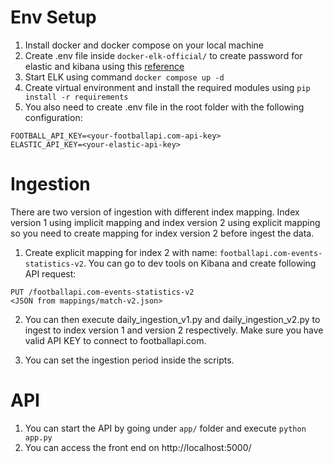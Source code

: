 # Env Setup
1. Install docker and docker compose on your local machine
2. Create .env file inside `docker-elk-official/` to create password for elastic and kibana using this <a href="https://www.elastic.co/guide/en/elasticsearch/reference/current/docker.html#docker-compose-file">reference</a>
3. Start ELK using command `docker compose up -d`
4. Create virtual environment and install the required modules using `pip install -r requirements`
5. You also need to create .env file in the root folder with the following configuration:
```
FOOTBALL_API_KEY=<your-footballapi.com-api-key>
ELASTIC_API_KEY=<your-elastic-api-key>
```

# Ingestion
There are two version of ingestion with different index mapping. Index version 1 using implicit mapping and index version 2 using explicit mapping so you need to create mapping for index version 2 before ingest the data.

1. Create explicit mapping for index 2 with name: `footballapi.com-events-statistics-v2`. You can go to dev tools on Kibana and create following API request:
```
PUT /footballapi.com-events-statistics-v2
<JSON from mappings/match-v2.json>
```

2. You can then execute daily_ingestion_v1.py and daily_ingestion_v2.py to ingest to index version 1 and version 2 respectively. Make sure you have valid API KEY to connect to footballapi.com.

3. You can set the ingestion period inside the scripts.

# API
1. You can start the API by going under `app/` folder and execute `python app.py`
2. You can access the front end on http://localhost:5000/